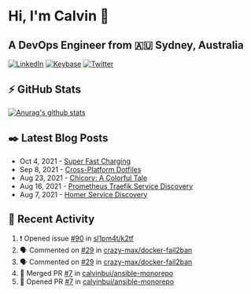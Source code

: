 # Hi, I'm Calvin 🍭
## A DevOps Engineer from 🇦🇺 Sydney, Australia</h3>

[![LinkedIn](https://img.shields.io/badge/-c–bui-0077B5?style=flat-square&labelColor=0077B5&logo=LinkedIn&logoColor=white)](https://www.linkedin.com/in/c-bui/)
[![Keybase](https://img.shields.io/badge/-calvinbui-ff6f21?style=flat-square&labelColor=ff6f21&logo=Keybase&logoColor=white)](https://keybase.io/calvinbui)
[![Twitter](https://img.shields.io/badge/-ASAPCalvin-1DA1F2?style=flat-square&labelColor=1DA1F2&logo=Twitter&logoColor=white)](https://twitter.com/ASAPCalvin)

<!-- https://github.com/rishavanand/github-profilinator -->
## ⚡ GitHub Stats
[![Anurag's github stats](https://github-readme-stats.vercel.app/api?username=calvinbui&count_private=true&hide_title=true)](https://github.com/anuraghazra/github-readme-stats)

<!-- https://github.com/gautamkrishnar/blog-post-workflow -->
## ✒️ Latest Blog Posts

<!-- BLOG-POST-LIST:START -->
- Oct 4, 2021 - [Super Fast Charging](https://calvin.me/super-fast-charging)
- Sep 8, 2021 - [Cross-Platform Dotfiles](https://calvin.me/cross-platform-dotfiles)
- Aug 23, 2021 - [Chicory: A Colorful Tale](https://calvin.me/chicory)
- Aug 16, 2021 - [Prometheus Traefik Service Discovery](https://calvin.me/prometheus-traefik-service-discovery)
- Aug 7, 2021 - [Homer Service Discovery](https://calvin.me/homer-service-discovery)

<!-- BLOG-POST-LIST:END -->

## 🏃‍ Recent Activity

<!--START_SECTION:activity-->
1. ❗️ Opened issue [#90](https://github.com/sl1pm4t/k2tf/issues/90) in [sl1pm4t/k2tf](https://github.com/sl1pm4t/k2tf)
2. 🗣 Commented on [#29](https://github.com/crazy-max/docker-fail2ban/issues/29) in [crazy-max/docker-fail2ban](https://github.com/crazy-max/docker-fail2ban)
3. 🗣 Commented on [#29](https://github.com/crazy-max/docker-fail2ban/issues/29) in [crazy-max/docker-fail2ban](https://github.com/crazy-max/docker-fail2ban)
4. 🎉 Merged PR [#7](https://github.com/calvinbui/ansible-monorepo/pull/7) in [calvinbui/ansible-monorepo](https://github.com/calvinbui/ansible-monorepo)
5. 💪 Opened PR [#7](https://github.com/calvinbui/ansible-monorepo/pull/7) in [calvinbui/ansible-monorepo](https://github.com/calvinbui/ansible-monorepo)
<!--END_SECTION:activity-->
